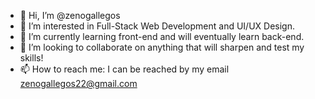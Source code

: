 - 👋 Hi, I’m @zenogallegos
- 👀 I’m interested in Full-Stack Web Development and UI/UX Design.
- 🌱 I’m currently learning front-end and will eventually learn back-end.
- 💞️ I’m looking to collaborate on anything that will sharpen and test my skills!
- 📫 How to reach me: I can be reached by my email zenogallegos22@gmail.com

<!---
zenogallegos/zenogallegos is a ✨ special ✨ repository because its `README.md` (this file) appears on your GitHub profile.
You can click the Preview link to take a look at your changes.
--->
